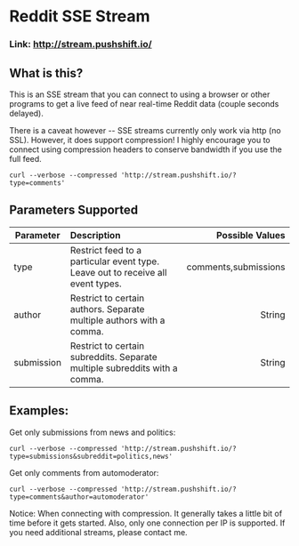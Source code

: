 # Reddit SSE Stream

### Link: http://stream.pushshift.io/

## What is this?

This is an SSE stream that you can connect to using a browser or other programs to get a live feed of near real-time Reddit data (couple seconds delayed).

There is a caveat however -- SSE streams currently only work via http (no SSL). However, it does support compression! I highly encourage you to connect using compression headers to conserve bandwidth if you use the full feed.

    curl --verbose --compressed 'http://stream.pushshift.io/?type=comments'

## Parameters Supported

| Parameter        | Description           | Possible Values  |
| ------------- |:-------------| -----:|
| type        |  Restrict feed to a particular event type.  Leave out to receive all event types. | comments,submissions |
| author      | Restrict to certain authors.  Separate multiple authors with a comma.      |   String |
| submission  | Restrict to certain subreddits.  Separate multiple subreddits with a comma.       |    String |


## Examples:

Get only submissions from news and politics:

    curl --verbose --compressed 'http://stream.pushshift.io/?type=submissions&subreddit=politics,news'
Get only comments from automoderator:

    curl --verbose --compressed 'http://stream.pushshift.io/?type=comments&author=automoderator'

Notice: When connecting with compression. It generally takes a little bit of time before it gets started.  Also, only one connection per IP is supported.  If you need additional streams, please contact me.
